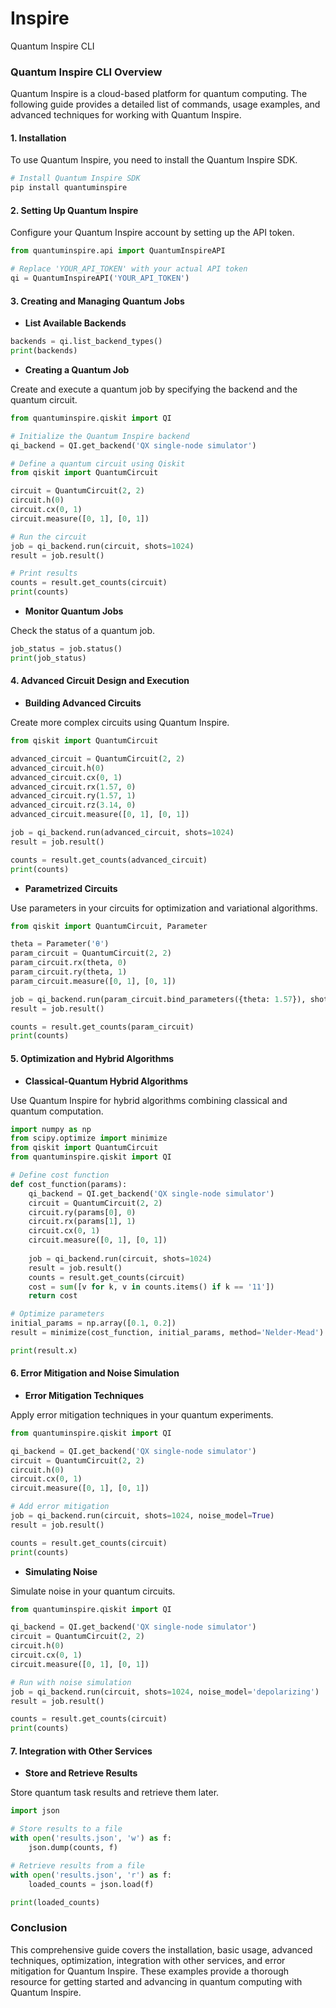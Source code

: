 # Inspire
Quantum Inspire CLI

### Quantum Inspire CLI Overview

Quantum Inspire is a cloud-based platform for quantum computing. The following guide provides a detailed list of commands, usage examples, and advanced techniques for working with Quantum Inspire.

#### 1. **Installation**

To use Quantum Inspire, you need to install the Quantum Inspire SDK.
```bash
# Install Quantum Inspire SDK
pip install quantuminspire
```

#### 2. **Setting Up Quantum Inspire**

Configure your Quantum Inspire account by setting up the API token.
```python
from quantuminspire.api import QuantumInspireAPI

# Replace 'YOUR_API_TOKEN' with your actual API token
qi = QuantumInspireAPI('YOUR_API_TOKEN')
```

#### 3. **Creating and Managing Quantum Jobs**

- **List Available Backends**
```python
backends = qi.list_backend_types()
print(backends)
```

- **Creating a Quantum Job**

Create and execute a quantum job by specifying the backend and the quantum circuit.
```python
from quantuminspire.qiskit import QI

# Initialize the Quantum Inspire backend
qi_backend = QI.get_backend('QX single-node simulator')

# Define a quantum circuit using Qiskit
from qiskit import QuantumCircuit

circuit = QuantumCircuit(2, 2)
circuit.h(0)
circuit.cx(0, 1)
circuit.measure([0, 1], [0, 1])

# Run the circuit
job = qi_backend.run(circuit, shots=1024)
result = job.result()

# Print results
counts = result.get_counts(circuit)
print(counts)
```

- **Monitor Quantum Jobs**

Check the status of a quantum job.
```python
job_status = job.status()
print(job_status)
```

#### 4. **Advanced Circuit Design and Execution**

- **Building Advanced Circuits**

Create more complex circuits using Quantum Inspire.
```python
from qiskit import QuantumCircuit

advanced_circuit = QuantumCircuit(2, 2)
advanced_circuit.h(0)
advanced_circuit.cx(0, 1)
advanced_circuit.rx(1.57, 0)
advanced_circuit.ry(1.57, 1)
advanced_circuit.rz(3.14, 0)
advanced_circuit.measure([0, 1], [0, 1])

job = qi_backend.run(advanced_circuit, shots=1024)
result = job.result()

counts = result.get_counts(advanced_circuit)
print(counts)
```

- **Parametrized Circuits**

Use parameters in your circuits for optimization and variational algorithms.
```python
from qiskit import QuantumCircuit, Parameter

theta = Parameter('θ')
param_circuit = QuantumCircuit(2, 2)
param_circuit.rx(theta, 0)
param_circuit.ry(theta, 1)
param_circuit.measure([0, 1], [0, 1])

job = qi_backend.run(param_circuit.bind_parameters({theta: 1.57}), shots=1024)
result = job.result()

counts = result.get_counts(param_circuit)
print(counts)
```

#### 5. **Optimization and Hybrid Algorithms**

- **Classical-Quantum Hybrid Algorithms**

Use Quantum Inspire for hybrid algorithms combining classical and quantum computation.
```python
import numpy as np
from scipy.optimize import minimize
from qiskit import QuantumCircuit
from quantuminspire.qiskit import QI

# Define cost function
def cost_function(params):
    qi_backend = QI.get_backend('QX single-node simulator')
    circuit = QuantumCircuit(2, 2)
    circuit.ry(params[0], 0)
    circuit.rx(params[1], 1)
    circuit.cx(0, 1)
    circuit.measure([0, 1], [0, 1])
    
    job = qi_backend.run(circuit, shots=1024)
    result = job.result()
    counts = result.get_counts(circuit)
    cost = sum([v for k, v in counts.items() if k == '11'])
    return cost

# Optimize parameters
initial_params = np.array([0.1, 0.2])
result = minimize(cost_function, initial_params, method='Nelder-Mead')

print(result.x)
```

#### 6. **Error Mitigation and Noise Simulation**

- **Error Mitigation Techniques**

Apply error mitigation techniques in your quantum experiments.
```python
from quantuminspire.qiskit import QI

qi_backend = QI.get_backend('QX single-node simulator')
circuit = QuantumCircuit(2, 2)
circuit.h(0)
circuit.cx(0, 1)
circuit.measure([0, 1], [0, 1])

# Add error mitigation
job = qi_backend.run(circuit, shots=1024, noise_model=True)
result = job.result()

counts = result.get_counts(circuit)
print(counts)
```

- **Simulating Noise**

Simulate noise in your quantum circuits.
```python
from quantuminspire.qiskit import QI

qi_backend = QI.get_backend('QX single-node simulator')
circuit = QuantumCircuit(2, 2)
circuit.h(0)
circuit.cx(0, 1)
circuit.measure([0, 1], [0, 1])

# Run with noise simulation
job = qi_backend.run(circuit, shots=1024, noise_model='depolarizing')
result = job.result()

counts = result.get_counts(circuit)
print(counts)
```

#### 7. **Integration with Other Services**

- **Store and Retrieve Results**

Store quantum task results and retrieve them later.
```python
import json

# Store results to a file
with open('results.json', 'w') as f:
    json.dump(counts, f)

# Retrieve results from a file
with open('results.json', 'r') as f:
    loaded_counts = json.load(f)

print(loaded_counts)
```

### Conclusion

This comprehensive guide covers the installation, basic usage, advanced techniques, optimization, integration with other services, and error mitigation for Quantum Inspire. These examples provide a thorough resource for getting started and advancing in quantum computing with Quantum Inspire.
